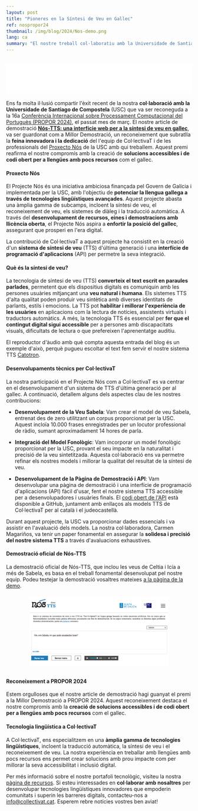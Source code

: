 ```yaml
---
layout: post
title: "Pioneres en la Síntesi de Veu en Gallec"
ref: nospropor24
thumbnail: /img/blog/2024/Nos-demo.png
lang: ca
summary: "El nostre treball col·laboratiu amb la Universidade de Santiago de Compostela ha guanyat el premi a la Millor Demostració a la Conferència PROPOR 2024"
---
```


<br>

<iframe src="/player/localplayer.html?file=https://storage.googleapis.com/ttsreader/nou.collectivat.cat-2024-06-05-pioners-en-la-tts-en-gallec-collaboracio-amb-la-usc-.mp3&title=Escolta aquest article amb enVeu" type="text/html" width="100%" height="80px" frameborder="0" allowfullscreen></iframe>

<br>

Ens fa molta il·lusió compartir l'èxit recent de la nostra **col·laboració amb la Universidade de Santiago de Compostela** (USC) que va ser reconeguda a la 16a <a href="https://propor2024.citius.gal/" target="_blank">Conferència Internacional sobre Processament Computacional del Portuguès (PROPOR 2024)</a>, el passat mes de març. El nostre article de demostració <a href="/etc/Nos-TTS_PROPOR2024.pdf" target="_blank">**Nós-TTS: una interfície web per a la síntesi de veu en gallec**</a>, va ser guardonat com a Millor Demostració, un reconeixement que subratlla la **feina innovadora i la dedicació** del l'equip de Col·lectivaT i de les professionals del <a href="https://nos.gal/es/proxecto-nos" target="_blank">Proxecto Nós</a> de la USC amb qui treballem. Aquest premi reafirma el nostre compromís amb la creació de **solucions accessibles i de codi obert per a llengües amb pocs recursos** com el gallec.

#### Proxecto Nós

El Projecte Nós és una iniciativa ambiciosa finançada pel Govern de Galícia i implementada per la USC, amb l'objectiu de **potenciar la llengua gallega a través de tecnologies lingüístiques avançades**. Aquest projecte abasta una àmplia gamma de subcamps, incloent la síntesi de veu, el reconeixement de veu, els sistemes de diàleg i la traducció automàtica. A través del **desenvolupament de recursos, eines i demostracions amb llicència oberta**, el Projecte Nós aspira a **enfortir la posició del gallec**, assegurant que prosperi en l'era digital. 

La contribució de Col·lectivaT a aquest projecte ha consistit en la creació d'un **sistema de síntesi de veu** (TTS) d'última generació i una **interfície de programació d'aplicacions** (API) per permetre la seva integració.

#### Què és la síntesi de veu?

La tecnologia de síntesi de veu (TTS) **converteix el text escrit en paraules parlades**, permetent que els dispositius digitals es comuniquin amb les persones usuàries mitjançant una **veu natural i humana**. Els sistemes TTS d'alta qualitat poden produir veu sintètica amb diverses identitats de parlants, estils i emocions. La TTS pot **habilitar i millorar l'experiència de les usuàries** en aplicacions com la lectura de notícies, assistents virtuals i traductors automàtics. A més, la tecnologia TTS és essencial per **fer que el contingut digital sigui accessible** per a persones amb discapacitats visuals, dificultats de lectura o que prefereixen l'aprenentatge auditiu.

El reproductor d'àudio amb què compta aquesta entrada del blog és un exemple d'això, perquè pugueu escoltar el text fem servir el nostre sistema TTS <a href="https://catotron.cat/" target="_blank">Catotron</a>.

#### Desenvolupaments tècnics per Col·lectivaT

La nostra participació en el Projecte Nós com a Col·lectivaT es va centrar en el desenvolupament d'un sistema de TTS d'última generació per al gallec. A continuació, detallem alguns dels aspectes clau de les nostres contribucions:

-   **Desenvolupament de la Veu Sabela**: Vam crear el model de veu Sabela, entrenat des de zero utilitzant un corpus proporcionat per la USC. Aquest incloïa 10.000 frases enregistrades per un locutor professional de ràdio, sumant aproximadament 14 hores de parla. 
    
-   **Integració del Model Fonològic**: Vam incorporar un model fonològic proporcionat per la USC, provant el seu impacte en la naturalitat i precisió de la veu sintetitzada. Aquesta col·laboració ens va permetre refinar els nostres models i millorar la qualitat del resultat de la síntesi de veu.
    
-   **Desenvolupament de la Pàgina de Demostració i API**: Vam desenvolupar una pàgina de demostració i una interfície de programació d'aplicacions (API) fàcil d'usar, fent el nostre sistema TTS accessible per a desenvolupadores i usuàries finals. El <a href="https://github.com/CollectivaT-dev/TTS-API" target="_blank">codi obert de l'API</a> està disponible a GitHub, juntament amb enllaços als models TTS de Col·lectivaT per al català i el judeocastellà.
    
Durant aquest projecte, la USC va proporcionar dades essencials i va assistir en l'avaluació dels models. La nostra col·laboradora, Carmen Magariños, va tenir un paper fonamental en assegurar la **solidesa i precisió del nostre sistema TTS** a través d'avaluacions exhaustives.

#### Demostració oficial de Nós-TTS

La demostració oficial de Nós-TTS, que inclou les veus de Celtia i Icía a més de Sabela, es basa en el treball fonamental desenvolupat pel nostre equip. Podeu testejar la demostració vosaltres mateixes <a href="https://tts.nos.gal/" target="_blank">a la pàgina de la demo</a>.

<p align="center"><img src="/img/blog/2024/Nos-demo.png" alt="Captura de pantalla de la Demostració oficial de Nós-TTS" width="75%" style="margin:10px" >
</p>

#### Reconeixement a PROPOR 2024

Estem orgulloses que el nostre article de demostració hagi guanyat el premi a la Millor Demostració a PROPOR 2024. Aquest reconeixement destaca el nostre compromís amb la **creació de solucions accessibles i de codi obert per a llengües amb pocs recursos** com el gallec.

#### Tecnologia lingüística a Col·lectivaT

A Col·lectivaT, ens especialitzem en una **àmplia gamma de tecnologies lingüístiques**, incloent la traducció automàtica, la síntesi de veu i el reconeixement de veu. La nostra experiència en treballar amb llengües amb pocs recursos ens permet crear solucions amb prou impacte com per millorar la seva accessibilitat i inclusió digital.

Per més informació sobre el nostre portafoli tecnològic, visiteu la nostra <a href="/rap" target="_blank">pàgina de recursos</a>. Si esteu interessades en **col·laborar amb nosaltres** per desenvolupar tecnologies lingüístiques innovadores que empoderin comunitats i superin les barreres digitals, contacteu-nos a <a href="mailto:info@collectivat.cat">info@collectivat.cat</a>. Esperem rebre notícies vostres ben aviat!